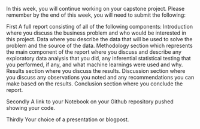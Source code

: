 In this week, you will continue working on your capstone project. Please remember by the end of this week, you will need to submit the following:

First
A full report consisting of all of the following components:
Introduction where you discuss the business problem and who would be interested in this project.
Data where you describe the data that will be used to solve the problem and the source of the data.
Methodology section which represents the main component of the report where you discuss and describe any exploratory data analysis that you did, any inferential statistical testing that you performed, if any, and what machine learnings were used and why.
Results section where you discuss the results.
Discussion section where you discuss any observations you noted and any recommendations you can make based on the results.
Conclusion section where you conclude the report.

Secondly
A link to your Notebook on your Github repository pushed showing your code.

Thirdly
Your choice of a presentation or blogpost.
